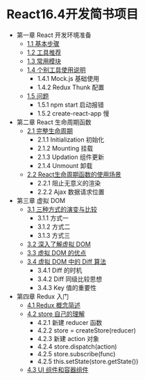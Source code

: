 # React16.4开发简书项目

-  第一章 React 开发环境准备
    - [1.1 基本步骤](https://github.com/514723273/After-Reading/blob/master/React16.4%E5%BC%80%E5%8F%91%E7%AE%80%E4%B9%A6%E9%A1%B9%E7%9B%AE/Content.md#11-%E5%9F%BA%E6%9C%AC%E6%AD%A5%E9%AA%A4)
    - [1.2 工具推荐](https://github.com/514723273/After-Reading/blob/master/React16.4%E5%BC%80%E5%8F%91%E7%AE%80%E4%B9%A6%E9%A1%B9%E7%9B%AE/Content.md#12-%E5%B7%A5%E5%85%B7%E6%8E%A8%E8%8D%90)
    - [1.3 常用模块](https://github.com/514723273/After-Reading/blob/master/React16.4%E5%BC%80%E5%8F%91%E7%AE%80%E4%B9%A6%E9%A1%B9%E7%9B%AE/Content.md#13-%E5%B8%B8%E7%94%A8%E6%A8%A1%E5%9D%97)
    - [1.4 个别工具使用说明](https://github.com/514723273/After-Reading/blob/master/React16.4%E5%BC%80%E5%8F%91%E7%AE%80%E4%B9%A6%E9%A1%B9%E7%9B%AE/Content.md#14-%E4%B8%AA%E5%88%AB%E5%B7%A5%E5%85%B7%E4%BD%BF%E7%94%A8%E8%AF%B4%E6%98%8E)
        - 1.4.1 Mock.js 基础使用
        - 1.4.2 Redux Thunk 配置
    - [1.5 问题]()
        - 1.5.1 npm start 启动报错
        - 1.5.2 create-react-app 慢
- 第二章 React 生命周期函数
    - [2.1 完整生命周期](https://github.com/514723273/After-Reading/blob/master/React16.4%E5%BC%80%E5%8F%91%E7%AE%80%E4%B9%A6%E9%A1%B9%E7%9B%AE/Content.md#21-%E5%AE%8C%E6%95%B4%E7%94%9F%E5%91%BD%E5%91%A8%E6%9C%9F)
        - 2.1.1 Initialization 初始化
        - 2.1.2 Mounting 挂载
        - 2.1.3 Updation 组件更新
        - 2.1.4 Unmount 卸载
    - [2.2 React生命周期函数的使用场景](https://github.com/514723273/After-Reading/blob/master/React16.4%E5%BC%80%E5%8F%91%E7%AE%80%E4%B9%A6%E9%A1%B9%E7%9B%AE/Content.md#22-react%E7%94%9F%E5%91%BD%E5%91%A8%E6%9C%9F%E5%87%BD%E6%95%B0%E7%9A%84%E4%BD%BF%E7%94%A8%E5%9C%BA%E6%99%AF)
        - 2.2.1 阻止无意义的渲染
        - 2.2.2 Ajax 数据请求位置
- 第三章 虚拟 DOM
  - [3.1 三种方式的演变与比较](https://github.com/514723273/After-Reading/blob/master/React16.4%E5%BC%80%E5%8F%91%E7%AE%80%E4%B9%A6%E9%A1%B9%E7%9B%AE/Content.md#31-%E4%B8%89%E7%A7%8D%E6%96%B9%E5%BC%8F%E7%9A%84%E6%BC%94%E5%8F%98%E4%B8%8E%E6%AF%94%E8%BE%83)
    - 3.1.1 方式一
    - 3.1.2 方式二
    - 3.1.3 方式三
  - [3.2 深入了解虚拟 DOM](https://github.com/514723273/After-Reading/blob/master/React16.4%E5%BC%80%E5%8F%91%E7%AE%80%E4%B9%A6%E9%A1%B9%E7%9B%AE/Content.md#32-%E6%B7%B1%E5%85%A5%E4%BA%86%E8%A7%A3%E8%99%9A%E6%8B%9F-dom)
  - [3.3 虚拟 DOM 的优点](https://github.com/514723273/After-Reading/blob/master/React16.4%E5%BC%80%E5%8F%91%E7%AE%80%E4%B9%A6%E9%A1%B9%E7%9B%AE/Content.md#33-%E8%99%9A%E6%8B%9F-dom-%E7%9A%84%E4%BC%98%E7%82%B9)
  - [3.4 虚拟 DOM 中的 Diff 算法](https://github.com/514723273/After-Reading/blob/master/React16.4%E5%BC%80%E5%8F%91%E7%AE%80%E4%B9%A6%E9%A1%B9%E7%9B%AE/Content.md#34-%E8%99%9A%E6%8B%9F-dom-%E4%B8%AD%E7%9A%84-diff-%E7%AE%97%E6%B3%95)
    - 3.4.1 Diff 的时机
    - 3.4.2 Diff 同级比较思想
    - 3.4.3 Key 值的重要性
- 第四章 Redux 入门
    - [4.1 Redux 概念简述](https://github.com/514723273/After-Reading/blob/master/React16.4%E5%BC%80%E5%8F%91%E7%AE%80%E4%B9%A6%E9%A1%B9%E7%9B%AE/Content.md#41-redux-%E6%A6%82%E5%BF%B5%E7%AE%80%E8%BF%B0)
    - [4.2 store 自己的理解](https://github.com/514723273/After-Reading/blob/master/React16.4%E5%BC%80%E5%8F%91%E7%AE%80%E4%B9%A6%E9%A1%B9%E7%9B%AE/Content.md#42-store-%E8%87%AA%E5%B7%B1%E7%9A%84%E7%90%86%E8%A7%A3)
        - 4.2.1 新建 reducer 函数
        - 4.2.2 store = createStore(reducer)
        - 4.2.3 新建 action 对象
        - 4.2.4 store.dispatch(action)
        - 4.2.5 store.subscribe(func)
        - 4.2.5 this.setState(store.getState())
    - [4.3 UI 组件和容器组件](https://github.com/514723273/After-Reading/blob/master/React16.4%E5%BC%80%E5%8F%91%E7%AE%80%E4%B9%A6%E9%A1%B9%E7%9B%AE/Content.md#43-ui-%E7%BB%84%E4%BB%B6%E5%92%8C%E5%AE%B9%E5%99%A8%E7%BB%84%E4%BB%B6)

